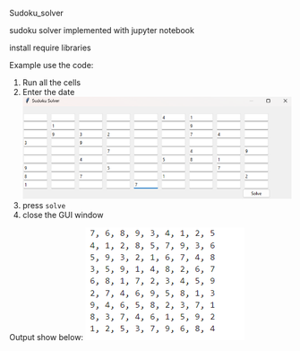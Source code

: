Sudoku_solver

sudoku solver implemented with jupyter notebook

install require libraries

Example use the code:
1. Run all the cells
2. Enter the date
![alt text](image.png)
3. press `solve`
4. close the GUI window

Output show below:
![alt text](image-1.png)
